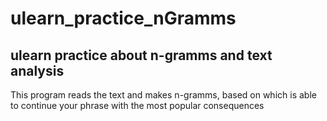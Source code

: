 # ulearn_practice_nGramms
## ulearn practice about n-gramms and text analysis

This program reads the text and makes n-gramms, based on which is able to continue your phrase with the most popular consequences
